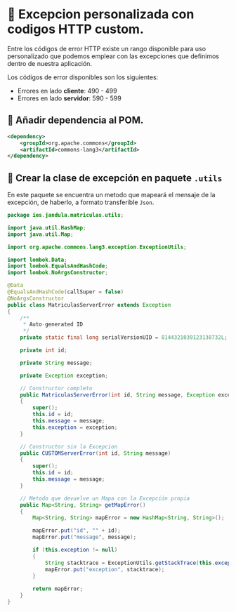 # 📌 Excepcion personalizada con codigos HTTP custom.
Entre los códigos de error HTTP existe un rango disponible para uso personalizado que podemos emplear con las excepciones que definimos dentro de nuestra aplicación.

Los códigos de error disponibles son los siguientes:      
- Errores en lado **cliente**: 490 - 499   
- Errores en lado **servidor**: 590 - 599


## 📍 Añadir dependencia al POM.
   
```xml
<dependency>
	<groupId>org.apache.commons</groupId>
	<artifactId>commons-lang3</artifactId>
</dependency>
```
   
   
## 📍 Crear la clase de excepción en paquete `.utils`
En este paquete se encuentra un metodo que mapeará el mensaje de la excepción, de haberlo, a formato transferible `Json`.
   
```java
package ies.jandula.matriculas.utils;

import java.util.HashMap;
import java.util.Map;

import org.apache.commons.lang3.exception.ExceptionUtils;

import lombok.Data;
import lombok.EqualsAndHashCode;
import lombok.NoArgsConstructor;

@Data
@EqualsAndHashCode(callSuper = false)
@NoArgsConstructor
public class MatriculasServerError extends Exception
{
	/**
	 * Auto-generated ID
	 */
	private static final long serialVersionUID = 8144321039123138732L;

	private int id;

	private String message;

	private Exception exception;

	// Constructor completo
	public MatriculasServerError(int id, String message, Exception exception)
	{
		super();
		this.id = id;
		this.message = message;
		this.exception = exception;
	}

	// Constructor sin la Excepcion
	public CUSTOMServerError(int id, String message)
	{
		super();
		this.id = id;
		this.message = message;
	}

	// Metodo que devuelve un Mapa con la Excepción propia
	public Map<String, String> getMapError()
	{
		Map<String, String> mapError = new HashMap<String, String>();

		mapError.put("id", "" + id);
		mapError.put("message", message);

		if (this.exception != null)
		{
			String stacktrace = ExceptionUtils.getStackTrace(this.exception); // -> requiere una dependencia de Apache commons.  org.apache.commons.lang3.exception.ExceptionUtils;
			mapError.put("exception", stacktrace);
		}
		
		return mapError;
	}
}
```
